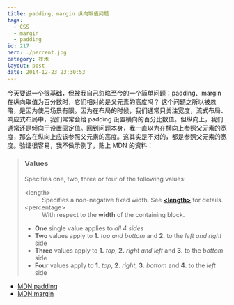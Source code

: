 ```yaml
---
title: padding、margin 纵向取值问题
tags:
  - CSS
  - margin
  - padding
id: 217
hero: ./percent.jpg
category: 技术
layout: post
date: 2014-12-23 23:30:53
---
```


今天要说一个很基础，但被我自己忽略至今的一个简单问题：padding、margin 在纵向取值为百分数时，它们相对的是父元素的高度吗？ 这个问题之所以被忽略，是因为使用场景有限。因为在布局的时候，我们通常只关注宽度，流式布局、响应式布局中，我们常常会给 padding 设置横向的百分比数值。但纵向上，我们通常还是倾向于设置固定值。回到问题本身，我一直以为在横向上参照父元素的宽度，那么在纵向上应该参照父元素的高度。这其实是不对的，都是参照父元素的宽度。验证很容易，我不做示例了，贴上 MDN 的资料：

> ### Values
>
> Specifies one, two, three or four of the following values:
>
> <dl>
> <dt>&lt;length&gt;</dt>
> <dd>Specifies a non-negative fixed width. See <a href="https://developer.mozilla.org/en-US/docs/Web/CSS/length" target="_blank"><strong>&lt;length&gt;</strong></a> for details.</dd>
> <dt>&lt;percentage&gt;</dt>
> <dd>With respect to the <strong>width</strong> of the containing block.</dd>
> </dl>
>
> - **One** single value applies to _all 4 sides_
> - **Two** values apply to **1.** _top and bottom_ and **2.** to the _left and right_ side
> - **Three** values apply to **1.** _top_, **2.** _right and left_ and **3.** to the _bottom_ side
> - **Four** values apply to **1.** _top_, **2.** _right_, **3.** _bottom_ and **4.** to the _left_ side

- [MDN padding](https://developer.mozilla.org/en-US/docs/Web/CSS/padding 'MDN padding')
- [MDN margin](https://developer.mozilla.org/en-US/docs/Web/CSS/margin 'MDN margin')
